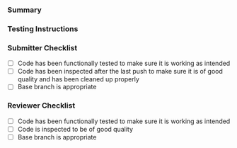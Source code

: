 ### Summary

<!-- Add a summary of what's included in the Pull Request -->

### Testing Instructions

<!-- Add instructions on how to test this PR -->

### Submitter Checklist

- [ ] Code has been functionally tested to make sure it is working as intended
- [ ] Code has been inspected after the last push to make sure it is of good quality and has been cleaned up properly
- [ ] Base branch is appropriate

### Reviewer Checklist

- [ ] Code has been functionally tested to make sure it is working as intended
- [ ] Code is inspected to be of good quality
- [ ] Base branch is appropriate
